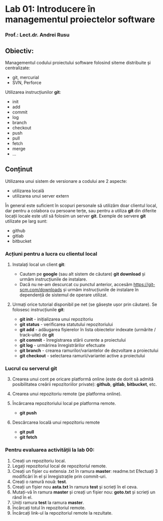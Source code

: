 # Lab 01: Introducere în managementul proiectelor software

### Prof.: Lect.dr. Andrei Rusu

## Obiectiv:
Managementul codului proiectului software folosind siteme distribuite și centralizate:

* git, mercurial
* SVN, Perforce

Utilizarea instrucțiunilor __git__:

* init
* add
* commit
* log
* branch
* checkout
* push
* pull
* fetch
* merge
* ...

## Conținut

Utilizarea unui sistem de versionare a codului are 2 aspecte:

  - utilizarea locală
  - utilizarea unui server extern

În general este suficient în scopuri personale să utilizăm doar  clientul local, dar pentru a colabora cu persoane terțe, sau pentru a utiliza __git__ din diferite locații locale este util să folosim un server __git__. Exemple de servere __git__ utilizate pe larg sunt:
  
  * github
  * gitlab
  * bitbucket

### Acțiuni pentru a lucra cu clientul local

1. Instalați local un client __git__:
   - Cautam pe __google__ (sau alt sistem de căutare) __git download__ și urmăm instrucțiunile de instalare.
   - Dacă nu ne-am descurcat cu punctul anterior, accesăm https://git-scm.com/downloads și urmăm instrucțiunile de instalare în dependență de sistemul de operare utilizat.

2. Urmați orice tutorial disponibil pe net (se găsește ușor prin căutare). Se folosesc instrucțiunile __git__:
   - __git init__ - inițializarea unui repozitoriu
   - __git status__ - verificarea statutului repozitoriului
   - __git add__ - adăugarea fișierelor în lista obiectelor indexate (urmărite / track-uite) de __git__
   - __git commit__ - înregistrarea stării curente a proiectului
   - __git log__ - urmărirea înregistrărilor efectuate
   - __git branch__ - crearea ramurilor/variantelor de dezvoltare a proiectului
   - __git checkout__ - selectarea ramurii/variantei active
a proiectului

### Lucrul cu serverul __git__

3. Crearea unui cont pe oricare platformă online (este de dorit să admită posibilitatea creării repozitoriilor private): __github__, __gitlab__, __bitbucket__, etc. 
4. Crearea unui repozitoriu remote (pe platforma online).
5. Încărcarea repozitoriului local pe platforma remote.

   - __git push__

6. Descărcarea locală unui repozitoriu remote

   - __git pull__
   - __git fetch__

### Pentru evaluarea activității la lab 00:

1. Creați un repozitoriu local.
2. Legați repozitoriul local de repozitoriul remote. 
3. Creați un fișier cu extensia .txt în ramura __master__: readme.txt Efectuați 3 modificări în el și înregistrațile prin commit-uri.
4. Creați o ramură nouă: __test__.
5. Creați un fișier nou __asta.txt__ în ramura __test__ și scrieți în el ceva.
6. Mutați-vă în ramura __master__ și creați un fișier nou: __goto.txt__ și scrieți un rând în el. 
7. Uniți ramura __test__ la ramura __master__. 
8. Încărcați totul în repozitoriul remote. 
9. Încărcați link-ul la repozitoriul remote la rezultate. 
